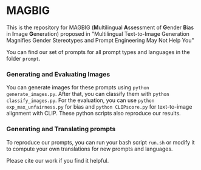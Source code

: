 # MAGBIG

This is the repository for MAGBIG (**M**ultilingual **A**ssessment of **G**ender **B**ias in **I**mage **G**eneration) proposed in "Multilingual Text-to-Image Generation Magnifies Gender Stereotypes and Prompt Engineering May Not Help You"

You can find our set of prompts for all prompt types and languages in the folder `prompt`.


### Generating and Evaluating Images
You can generate images for these prompts using `python generate_images.py`. After that, you can classify them with `python classify_images.py`. For the evaluation, you can use `python exp_max_unfairness.py` for bias and `python CLIPscore.py` for text-to-image alignment with CLIP. These python scripts also reproduce our results.


### Generating and Translating prompts
To reproduce our prompts, you can run your bash script `run.sh` or modify it to compute your own translations for new prompts and languages.

Please cite our work if you find it helpful.
